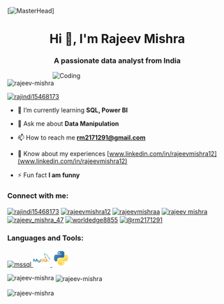 [![MasterHead](https://www.knowi.com/wp-content/uploads/2019/12/Big-Data-Banner.jpg)]
<h1 align="center">Hi 👋, I'm Rajeev Mishra</h1>
<h3 align="center">A passionate data analyst from India</h3>
<img align="right" alt="Coding" width="400" src="https://marketbusinessnews.com/wp-content/uploads/2020/10/1-Predictive-Analytics-GIF-for-article.gif">

<p align="left"> <img src="https://komarev.com/ghpvc/?username=rajeev-mishra&label=Profile%20views&color=0e75b6&style=flat" alt="rajeev-mishra" /> </p>

<p align="left"> <a href="https://twitter.com/rajindi15468173" target="blank"><img src="https://img.shields.io/twitter/follow/rajindi15468173?logo=twitter&style=for-the-badge" alt="rajindi15468173" /></a> </p>

- 🌱 I’m currently learning **SQL, Power BI**

- 💬 Ask me about **Data Manipulation**

- 📫 How to reach me **rm2171291@gmail.com**

- 📄 Know about my experiences [www.linkedin.com/in/rajeevmishra12](www.linkedin.com/in/rajeevmishra12)

- ⚡ Fun fact **I am funny**

<h3 align="left">Connect with me:</h3>
<p align="left">
<a href="https://twitter.com/rajindi15468173" target="blank"><img align="center" src="https://raw.githubusercontent.com/rahuldkjain/github-profile-readme-generator/master/src/images/icons/Social/twitter.svg" alt="rajindi15468173" height="30" width="40" /></a>
<a href="https://linkedin.com/in/rajeevmishra12" target="blank"><img align="center" src="https://raw.githubusercontent.com/rahuldkjain/github-profile-readme-generator/master/src/images/icons/Social/linked-in-alt.svg" alt="rajeevmishra12" height="30" width="40" /></a>
<a href="https://kaggle.com/rajeevmishraa" target="blank"><img align="center" src="https://raw.githubusercontent.com/rahuldkjain/github-profile-readme-generator/master/src/images/icons/Social/kaggle.svg" alt="rajeevmishraa" height="30" width="40" /></a>
<a href="https://fb.com/rajeev mishra" target="blank"><img align="center" src="https://raw.githubusercontent.com/rahuldkjain/github-profile-readme-generator/master/src/images/icons/Social/facebook.svg" alt="rajeev mishra" height="30" width="40" /></a>
<a href="https://instagram.com/rajeev_mishra_47" target="blank"><img align="center" src="https://raw.githubusercontent.com/rahuldkjain/github-profile-readme-generator/master/src/images/icons/Social/instagram.svg" alt="rajeev_mishra_47" height="30" width="40" /></a>
<a href="https://www.youtube.com/c/worldedge8855" target="blank"><img align="center" src="https://raw.githubusercontent.com/rahuldkjain/github-profile-readme-generator/master/src/images/icons/Social/youtube.svg" alt="worldedge8855" height="30" width="40" /></a>
<a href="https://www.hackerrank.com/@rm2171291" target="blank"><img align="center" src="https://raw.githubusercontent.com/rahuldkjain/github-profile-readme-generator/master/src/images/icons/Social/hackerrank.svg" alt="@rm2171291" height="30" width="40" /></a>
</p>

<h3 align="left">Languages and Tools:</h3>
<p align="left"> <a href="https://www.microsoft.com/en-us/sql-server" target="_blank" rel="noreferrer"> <img src="https://www.svgrepo.com/show/303229/microsoft-sql-server-logo.svg" alt="mssql" width="40" height="40"/> </a> <a href="https://www.mysql.com/" target="_blank" rel="noreferrer"> <img src="https://raw.githubusercontent.com/devicons/devicon/master/icons/mysql/mysql-original-wordmark.svg" alt="mysql" width="40" height="40"/> </a> <a href="https://www.python.org" target="_blank" rel="noreferrer"> <img src="https://raw.githubusercontent.com/devicons/devicon/master/icons/python/python-original.svg" alt="python" width="40" height="40"/> </a> </p>

<p><img align="left" src="https://github-readme-stats.vercel.app/api/top-langs?username=rajeev-mishra&show_icons=true&locale=en&layout=compact" alt="rajeev-mishra" /></p>

<p>&nbsp;<img align="center" src="https://github-readme-stats.vercel.app/api?username=rajeev-mishra&show_icons=true&locale=en" alt="rajeev-mishra" /></p>

<p><img align="center" src="https://github-readme-streak-stats.herokuapp.com/?user=rajeev-mishra&" alt="rajeev-mishra" /></p>
